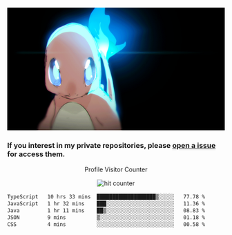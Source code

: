 [gif]: https://raw.githubusercontent.com/uysalserkan/uysalserkan/master/charmander-2.gif

![gif]

### If you interest in my private repositories, please [open a issue](https://github.com/uysalserkan/uysalserkan/issues) for access them.


<div align="center">
<p>Profile Visitor Counter</p>
<img src="https://profile-counter.glitch.me/uysalserkan/count.svg" alt="hit counter" align="center">
</div>

<!--START_SECTION:waka-->
```text
TypeScript   10 hrs 33 mins  ███████████████████▒░░░░░   77.78 % 
JavaScript   1 hr 32 mins    ███░░░░░░░░░░░░░░░░░░░░░░   11.36 % 
Java         1 hr 11 mins    ██▒░░░░░░░░░░░░░░░░░░░░░░   08.83 % 
JSON         9 mins          ▒░░░░░░░░░░░░░░░░░░░░░░░░   01.18 % 
CSS          4 mins          ░░░░░░░░░░░░░░░░░░░░░░░░░   00.58 % 
```
<!--END_SECTION:waka-->
